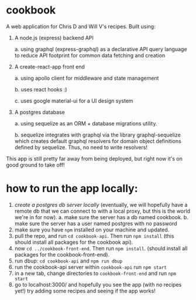 # cookbook
A web application for Chris D and Will V's recipes. Built using:
1. A node.js (express) backend API 

    a. using graphql (express-graphql) as a declarative API query language to reduce API footprint for common data fetching and creation

2. A create-react-app front end
    
    a. using apollo client for middleware and state management
    
    b. uses react hooks :)
    
    c. uses google material-ui for a UI design system
    
3. A postgres database
    
    a. using sequelize as an ORM + database migrations utility.
    
    b. sequelize integrates with graphql via the library graphql-sequelize which creates default graphql resolvers for domain object definitions defined by sequelize. Thus, no need to write resolvers!
    
This app is still pretty far away from being deployed, but right now it's on good ground to take off!

# how to run the app locally:
1. *create a postgres db server locally* (eventually, we will hopefully have a remote db that we can connect to with a local proxy, but this is the world we're in for now).
    a. make sure the server has a db named cookbook.
    b. make sure the server has a user named postgres with no password
2. make sure you have `npm` installed on your machine and updated.
3. pull the repo, and run `cd cookbook-api`. Then run `npm install` (this should install all packages for the cookbook api).
4. now `cd ../cookbook-front-end`. Then run `npm install`. (should install all packages for the cookbook-front-end).
5. run dbup: `cd cookbook-api` and `npm run dbup`
6. run the cookbook-api server within `cookbook-api` run `npm start`
7. in a new tab, change directories to `cookbook-front-end` and run `npm start`
8. go to localhost:3000/ and hopefully you see the app (with no recipes yet!) try adding some recipes and seeing if the app works!
 
